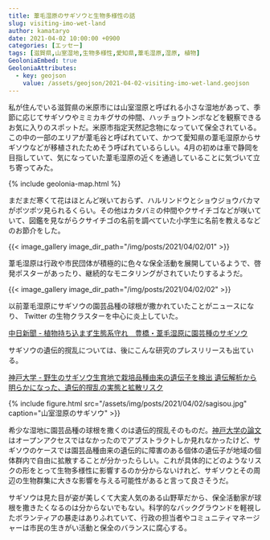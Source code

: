 ```yaml
---
title: 葦毛湿原のサギソウと生物多様性の話
slug: visiting-imo-wet-land
author: kamataryo
date: 2021-04-02 10:00:00 +0900
categories: [エッセー]
tags: [滋賀県,山室湿地,生物多様性,愛知県,葦毛湿原,湿原, 植物]
GeoloniaEmbed: true
GeoloniaAttributes:
  - key: geojson
    value: /assets/geojson/2021-04-02-visiting-imo-wet-land.geojson
---
```


私が住んでいる滋賀県の米原市には山室湿原と呼ばれる小さな湿地があって、季節に応じてサギソウやミミカキグサの仲間、ハッチョウトンボなどを観察できるお気に入りのスポットだ。米原市指定天然記念物になっていて保全されている。この中の一部のエリアが葦毛谷と呼ばれていて、かつて愛知県の葦毛湿原からサギソウなどが移植されたためそう呼ばれているらしい。4月の初めは車で静岡を目指していて、気になっていた葦毛湿原の近くを通過していることに気づいて立ち寄ってみた。

{% include geolonia-map.html %}

まだまだ寒くて花はほとんど咲いておらず、ハルリンドウとショウジョウバカマがポツポツ見られるくらい。その他はカタバミの仲間やクサイチゴなどが咲いていて、図鑑を見ながらクサイチゴの名前を調べていた小学生に名前を教えるなどのお節介をした。

{{< image_gallery image_dir_path="/img/posts/2021/04/02/01" >}}

葦毛湿原は行政や市民団体が積極的に色々な保全活動を展開しているようで、啓発ポスターがあったり、継続的なモニタリングがされていたりするようだ。

{{< image_gallery image_dir_path="/img/posts/2021/04/02/02" >}}

以前葦毛湿原にサギソウの園芸品種の球根が撒かれていたことがニュースになり、 Twitter の生物クラスターを中心に炎上していた。

[中日新聞 - 植物持ち込まず生態系守れ　豊橋・葦毛湿原に園芸種のサギソウ](https://www.chunichi.co.jp/article/110280)

サギソウの遺伝的撹乱については、後にこんな研究のプレスリリースも出ている。

[神戸大学 - 野生のサギソウ生育地で栽培品種由来の遺伝子を検出 遺伝解析から明らかになった、遺伝的撹乱の実態と拡散リスク](https://www.kobe-u.ac.jp/research_at_kobe/NEWS/news/2021_04_13_01.html)

{% include figure.html src="/assets/img/posts/2021/04/02/sagisou.jpg" caption="山室湿原のサギソウ" >}}

希少な湿地に園芸品種の球根を撒くのは遺伝的撹乱そのものだ。[神戸大学の論文](https://link.springer.com/article/10.1007%2Fs10531-021-02174-y)はオープンアクセスではなかったのでアブストラクトしか見れなかったけど、サギソウのケースでは園芸品種由来の遺伝的に障害のある個体の遺伝子が地域の個体群内で自由に拡散することが分かったらしい。これが具体的にどのようなリスクの形をとって生物多様性に影響するのか分からないけれど、サギソウとその周辺の生物群集に大きな影響を与える可能性があると言って良さそうだ。

サギソウは見た目が姿が美しくて大変人気のある山野草だから、保全活動家が球根を撒きたくなるのは分からないでもない。科学的なバックグラウンドを軽視したボランティアの暴走はありふれていて、行政の担当者やコミュニティマネージャーは市民の生きがい活動と保全のバランスに腐心する。
